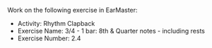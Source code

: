 Work on the following exercise in EarMaster:
- Activity: Rhythm Clapback
- Exercise Name: 3/4 - 1 bar: 8th & Quarter notes - including rests
- Exercise Number: 2.4
